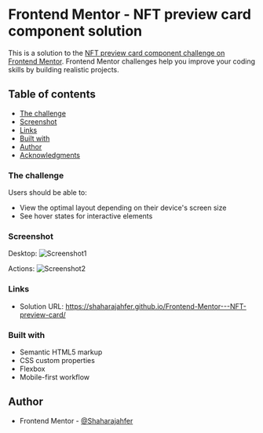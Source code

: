 # Frontend Mentor - NFT preview card component solution

This is a solution to the [NFT preview card component challenge on Frontend Mentor](https://www.frontendmentor.io/challenges/nft-preview-card-component-SbdUL_w0U). Frontend Mentor challenges help you improve your coding skills by building realistic projects.

## Table of contents
  - [The challenge](#the-challenge)
  - [Screenshot](#screenshot)
  - [Links](#links)
  - [Built with](#built-with)
- [Author](#author)
- [Acknowledgments](#acknowledgments)

### The challenge

Users should be able to:

- View the optimal layout depending on their device's screen size
- See hover states for interactive elements

### Screenshot

Desktop:
![Screenshot1](https://user-images.githubusercontent.com/91204022/149536398-e400a4e5-ad01-449e-98b3-76575232026f.png)

Actions:
![Screenshot2](https://user-images.githubusercontent.com/91204022/149535695-efd94c2f-c44b-4283-b009-ea332bb522ac.png)

### Links

- Solution URL: https://shaharajahfer.github.io/Frontend-Mentor---NFT-preview-card/

### Built with

- Semantic HTML5 markup
- CSS custom properties
- Flexbox
- Mobile-first workflow

## Author

- Frontend Mentor - [@Shaharajahfer](https://www.frontendmentor.io/profile/Shaharajahfer)
